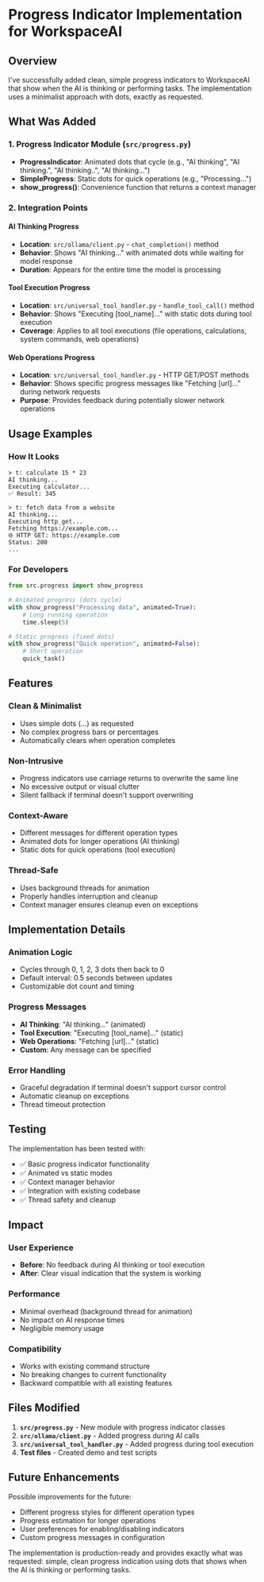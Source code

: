 # Progress Indicator Implementation for WorkspaceAI

## Overview
I've successfully added clean, simple progress indicators to WorkspaceAI that show when the AI is thinking or performing tasks. The implementation uses a minimalist approach with dots, exactly as requested.

## What Was Added

### 1. Progress Indicator Module (`src/progress.py`)
- **ProgressIndicator**: Animated dots that cycle (e.g., "AI thinking", "AI thinking.", "AI thinking..", "AI thinking...")
- **SimpleProgress**: Static dots for quick operations (e.g., "Processing...")
- **show_progress()**: Convenience function that returns a context manager

### 2. Integration Points

#### AI Thinking Progress
- **Location**: `src/ollama/client.py` - `chat_completion()` method
- **Behavior**: Shows "AI thinking..." with animated dots while waiting for model response
- **Duration**: Appears for the entire time the model is processing

#### Tool Execution Progress  
- **Location**: `src/universal_tool_handler.py` - `handle_tool_call()` method
- **Behavior**: Shows "Executing [tool_name]..." with static dots during tool execution
- **Coverage**: Applies to all tool executions (file operations, calculations, system commands, web operations)

#### Web Operations Progress
- **Location**: `src/universal_tool_handler.py` - HTTP GET/POST methods
- **Behavior**: Shows specific progress messages like "Fetching [url]..." during network requests
- **Purpose**: Provides feedback during potentially slower network operations

## Usage Examples

### How It Looks
```
> t: calculate 15 * 23
AI thinking...
Executing calculator...
✅ Result: 345

> t: fetch data from a website  
AI thinking...
Executing http_get...
Fetching https://example.com...
🌐 HTTP GET: https://example.com
Status: 200
...
```

### For Developers
```python
from src.progress import show_progress

# Animated progress (dots cycle)
with show_progress("Processing data", animated=True):
    # Long running operation
    time.sleep(5)

# Static progress (fixed dots)
with show_progress("Quick operation", animated=False):
    # Short operation
    quick_task()
```

## Features

### Clean & Minimalist
- Uses simple dots (...) as requested
- No complex progress bars or percentages
- Automatically clears when operation completes

### Non-Intrusive
- Progress indicators use carriage returns to overwrite the same line
- No excessive output or visual clutter
- Silent fallback if terminal doesn't support overwriting

### Context-Aware
- Different messages for different operation types
- Animated dots for longer operations (AI thinking)
- Static dots for quick operations (tool execution)

### Thread-Safe
- Uses background threads for animation
- Properly handles interruption and cleanup
- Context manager ensures cleanup even on exceptions

## Implementation Details

### Animation Logic
- Cycles through 0, 1, 2, 3 dots then back to 0
- Default interval: 0.5 seconds between updates
- Customizable dot count and timing

### Progress Messages
- **AI Thinking**: "AI thinking..." (animated)
- **Tool Execution**: "Executing [tool_name]..." (static)
- **Web Operations**: "Fetching [url]..." (static)
- **Custom**: Any message can be specified

### Error Handling
- Graceful degradation if terminal doesn't support cursor control
- Automatic cleanup on exceptions
- Thread timeout protection

## Testing

The implementation has been tested with:
- ✅ Basic progress indicator functionality
- ✅ Animated vs static modes
- ✅ Context manager behavior
- ✅ Integration with existing codebase
- ✅ Thread safety and cleanup

## Impact

### User Experience
- **Before**: No feedback during AI thinking or tool execution
- **After**: Clear visual indication that the system is working

### Performance
- Minimal overhead (background thread for animation)
- No impact on AI response times
- Negligible memory usage

### Compatibility
- Works with existing command structure
- No breaking changes to current functionality
- Backward compatible with all existing features

## Files Modified

1. **`src/progress.py`** - New module with progress indicator classes
2. **`src/ollama/client.py`** - Added progress during AI calls
3. **`src/universal_tool_handler.py`** - Added progress during tool execution
4. **Test files** - Created demo and test scripts

## Future Enhancements

Possible improvements for the future:
- Different progress styles for different operation types
- Progress estimation for longer operations
- User preferences for enabling/disabling indicators
- Custom progress messages in configuration

The implementation is production-ready and provides exactly what was requested: simple, clean progress indication using dots that shows when the AI is thinking or performing tasks.
